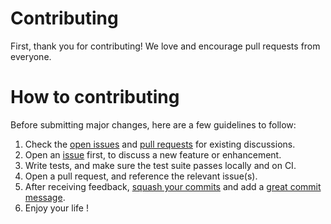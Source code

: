 # Contributing

First, thank you for contributing! We love and encourage pull requests from everyone.

# How to contributing

Before submitting major changes, here are a few guidelines to follow:

1. Check the [open issues][issues] and [pull requests][prs] for existing discussions.
2. Open an [issue][issues] first, to discuss a new feature or enhancement.
3. Write tests, and make sure the test suite passes locally and on CI.
4. Open a pull request, and reference the relevant issue(s).
5. After receiving feedback, [squash your commits][squash] and add a [great commit message][message].
6. Enjoy your life !

[issues]: https://github.com/nectarian/licensed/issues
[prs]: https://github.com/nectarian/licensed/pulls
[squash]: http://gitready.com/advanced/2009/02/10/squashing-commits-with-rebase.html
[message]: http://tbaggery.com/2008/04/19/a-note-about-git-commit-messages.html
